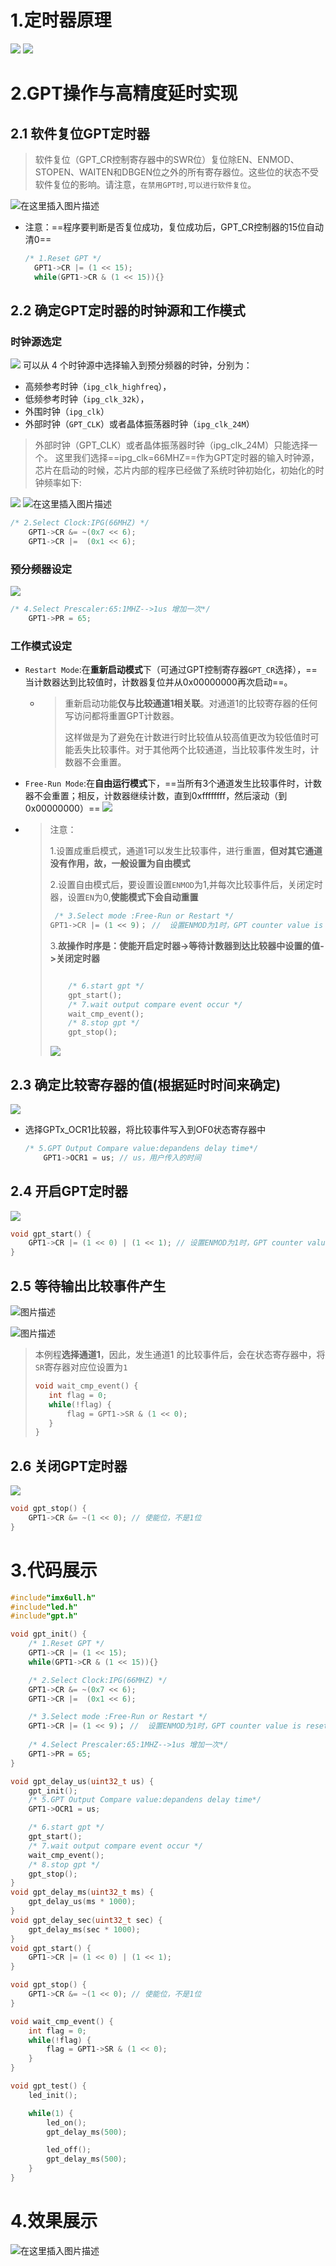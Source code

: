 # 1.定时器原理

![](https://img-blog.csdnimg.cn/img_convert/96fac2f6e2b3fc07963c10a6e6422ee2.jpeg)
![](https://img-blog.csdnimg.cn/img_convert/867501c3d837b8dd5e179ccce1c1bcf5.png)

# 2.GPT操作与高精度延时实现

## 2.1 软件复位GPT定时器

> 软件复位（GPT_CR控制寄存器中的SWR位）复位除EN、ENMOD、STOPEN、WAITEN和DBGEN位之外的所有寄存器位。这些位的状态不受软件复位的影响。请注意，`在禁用GPT时,可以进行软件复位`。

![在这里插入图片描述](https://img-blog.csdnimg.cn/direct/6c1df4ed01c1484990c209e3757bbe96.png)


- 注意：==程序要判断是否复位成功，复位成功后，GPT_CR控制器的15位自动清0==

  ```c
  /* 1.Reset GPT */
    GPT1->CR |= (1 << 15);
    while(GPT1->CR & (1 << 15)){}
  ```

## 2.2 确定GPT定时器的时钟源和工作模式

### 时钟源选定

![](https://img-blog.csdnimg.cn/img_convert/ded629e0a82d3649ba81ee7aad31bce7.png)
可以从 4 个时钟源中选择输入到预分频器的时钟，分别为：

- 高频参考时钟（`ipg_clk_highfreq`），
- 低频参考时钟（`ipg_clk_32k`），
- 外围时钟（`ipg_clk`）
- 外部时钟（`GPT_CLK`）或者晶体振荡器时钟（`ipg_clk_24M`）

> 外部时钟（GPT_CLK）或者晶体振荡器时钟（ipg_clk_24M）只能选择一个。
> 这里我们选择==ipg_clk=66MHZ==作为GPT定时器的输入时钟源，芯片在启动的时候，芯片内部的程序已经做了系统时钟初始化，初始化的时钟频率如下:

![](https://img-blog.csdnimg.cn/img_convert/a27d4f0274c780275486bdbcb91c7182.jpeg)
![在这里插入图片描述](https://img-blog.csdnimg.cn/direct/c2e4631f55f24485908d267ff9575e04.png)

```c
/* 2.Select Clock:IPG(66MHZ) */
    GPT1->CR &= ~(0x7 << 6);
    GPT1->CR |=  (0x1 << 6);
```

### 预分频器设定

![](https://img-blog.csdnimg.cn/img_convert/7e21cce50ac10f594e6ef74ca1a4e116.png)

```c
/* 4.Select Prescaler:65:1MHZ-->1us 增加一次*/
    GPT1->PR = 65;
```

### 工作模式设定

- `Restart Mode`:在**重新启动模式**下（可通过GPT控制寄存器`GPT_CR`选择），==当计数器达到比较值时，计数器复位并从0x00000000再次启动==。

  - > 重新启动功能**仅与比较通道1相关联**。对通道1的比较寄存器的任何写访问都将重置GPT计数器。
    >
    > 这样做是为了避免在计数进行时比较值从较高值更改为较低值时可能丢失比较事件。对于其他两个比较通道，当比较事件发生时，计数器不会重置。

- `Free-Run Mode`:在**自由运行模式**下，==当所有3个通道发生比较事件时，计数器不会重置；相反，计数器继续计数，直到0xffffffff，然后滚动（到0x00000000）==
  ![](https://img-blog.csdnimg.cn/img_convert/883ffd76a68082d9052ff1e3e25553b0.png)

- > 注意：
  >
  > 1.设置成重启模式，通道1可以发生比较事件，进行重置，**但对其它通道没有作用，故，一般设置为自由模式**
  >
  > 2.设置自由模式后，要设置设置`ENMOD`为1,并每次比较事件后，关闭定时器，设置`EN`为0,**使能模式下会自动重置**
  >
  > ```c
  >  /* 3.Select mode :Free-Run or Restart */
  > GPT1->CR |= (1 << 9)； //  设置ENMOD为1时，GPT counter value is reset to 0 when it is disabled
  > ```
  >
  > 3.**故操作时序是：使能开启定时器->等待计数器到达比较器中设置的值->关闭定时器**
  >
  > ```c
  > 
  >     /* 6.start gpt */
  >     gpt_start();
  >     /* 7.wait output compare event occur */
  >     wait_cmp_event();
  >     /* 8.stop gpt */
  >     gpt_stop();
  > ```
  >
  > 
  >
  > ![](https://img-blog.csdnimg.cn/img_convert/bf80ce1c99d028f75859d5c4ea28c242.png)



## 2.3 确定比较寄存器的值(根据延时时间来确定)
![](https://img-blog.csdnimg.cn/img_convert/e87955b66dfe4dcf7ae0060315054baf.png)

- 选择GPTx_OCR1比较器，将比较事件写入到OF0状态寄存器中

  ```c
  /* 5.GPT Output Compare value:depandens delay time*/
      GPT1->OCR1 = us; // us，用户传入的时间
  ```

  

## 2.4 开启GPT定时器

![](https://img-blog.csdnimg.cn/img_convert/bf80ce1c99d028f75859d5c4ea28c242.png)

```c
void gpt_start() {
    GPT1->CR |= (1 << 0) | (1 << 1); // 设置ENMOD为1时，GPT counter value is reset to 0 when it is disabled
}
```



## 2.5 等待输出比较事件产生

![图片描述](https://img.mukewang.com/wiki/63e9d77809384e2e08990266.jpg)

![图片描述](https://img.mukewang.com/wiki/63e9d74c096a664f08940545.jpg)

>
>
>本例程**选择通道1**，因此，发生通道1 的比较事件后，会在状态寄存器中，将`SR`寄存器对应位设置为`1`
>
>```c
>void wait_cmp_event() {
>    int flag = 0;
>    while(!flag) {
>        flag = GPT1->SR & (1 << 0);
>    }
>}
>```
>
>

## 2.6 关闭GPT定时器

![](https://img-blog.csdnimg.cn/img_convert/bf80ce1c99d028f75859d5c4ea28c242.png)

```c
void gpt_stop() {
    GPT1->CR &= ~(1 << 0); // 使能位，不是1位
}
```



# 3.代码展示

```c
#include"imx6ull.h"
#include"led.h"
#include"gpt.h"

void gpt_init() {
    /* 1.Reset GPT */
    GPT1->CR |= (1 << 15);
    while(GPT1->CR & (1 << 15)){}

    /* 2.Select Clock:IPG(66MHZ) */
    GPT1->CR &= ~(0x7 << 6);
    GPT1->CR |=  (0x1 << 6);

    /* 3.Select mode :Free-Run or Restart */
    GPT1->CR |= (1 << 9)； //  设置ENMOD为1时，GPT counter value is reset to 0 when it is disabled
        
    /* 4.Select Prescaler:65:1MHZ-->1us 增加一次*/
    GPT1->PR = 65;
}

void gpt_delay_us(uint32_t us) {
    gpt_init();
    /* 5.GPT Output Compare value:depandens delay time*/
    GPT1->OCR1 = us;

    /* 6.start gpt */
    gpt_start();
    /* 7.wait output compare event occur */
    wait_cmp_event();
    /* 8.stop gpt */
    gpt_stop();
}
void gpt_delay_ms(uint32_t ms) {
    gpt_delay_us(ms * 1000);
}
void gpt_delay_sec(uint32_t sec) {
    gpt_delay_ms(sec * 1000);
}
void gpt_start() {
    GPT1->CR |= (1 << 0) | (1 << 1);
}

void gpt_stop() {
    GPT1->CR &= ~(1 << 0); // 使能位，不是1位
}

void wait_cmp_event() {
    int flag = 0;
    while(!flag) {
        flag = GPT1->SR & (1 << 0);
    }
}

void gpt_test() {
    led_init();

    while(1) {
        led_on();
        gpt_delay_ms(500);

        led_off();
        gpt_delay_ms(500);
    }
}


```

# 4.效果展示

![在这里插入图片描述](https://img-blog.csdnimg.cn/direct/ae63afdf8ec44d10acfc7628a4c23248.gif)
